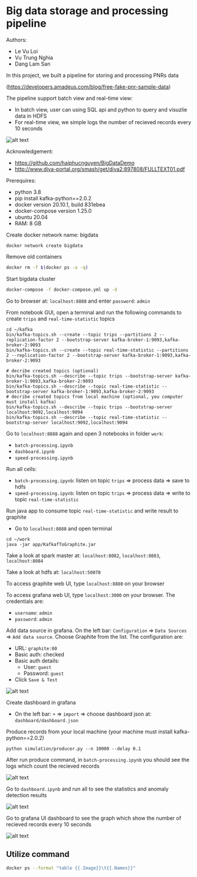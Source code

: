 # Big data storage and processing pipeline
Authors:
 - Le Vu Loi
 - Vu Trung Nghia
 - Dang Lam San

In this project, we built a pipeline for storing and processing PNRs data 

(https://developers.amadeus.com/blog/free-fake-pnr-sample-data)

The pipeline support batch view and real-time view:
 - In batch view, user can using SQL api and python to query and visuzlie data in HDFS
 - For real-time view, we simple logs the number of recieved records every 10 seconds

![alt text](reports/images/overview_architecture.png)

Acknowledgement:
 - https://github.com/haiphucnguyen/BigDataDemo
 - http://www.diva-portal.org/smash/get/diva2:897808/FULLTEXT01.pdf

Prerequires:
 - python 3.8
 - pip install kafka-python==2.0.2
 - docker version 20.10.1, build 831ebea
 - docker-compose version 1.25.0
 - ubuntu 20.04
 - RAM: 8 GB

Create docker network name: bigdata
```
docker network create bigdata
```
Remove old containers
```bash
docker rm -f $(docker ps -a -q)
```
Start bigdata cluster
```bash
docker-compose -f docker-compose.yml up -d
```
Go to browser at: `localhost:8888` and enter `password`: `admin`

From notebook GUI, open a terminal and run the following commands to create `trips` and `real-time-statistic` topics
```
cd ~/kafka
bin/kafka-topics.sh --create --topic trips --partitions 2 --replication-factor 2 --bootstrap-server kafka-broker-1:9093,kafka-broker-2:9093
bin/kafka-topics.sh --create --topic real-time-statistic --partitions 2 --replication-factor 2 --bootstrap-server kafka-broker-1:9093,kafka-broker-2:9093

# decribe created topics (optional)
bin/kafka-topics.sh --describe --topic trips --bootstrap-server kafka-broker-1:9093,kafka-broker-2:9093
bin/kafka-topics.sh --describe --topic real-time-statistic --bootstrap-server kafka-broker-1:9093,kafka-broker-2:9093
# decribe created topics from local machine (optional, you computer must install kafka)
bin/kafka-topics.sh --describe --topic trips --bootstrap-server localhost:9092,localhost:9094
bin/kafka-topics.sh --describe --topic real-time-statistic --bootstrap-server localhost:9092,localhost:9094
```

Go to `localhost:8888` again and open 3 notebooks in folder `work`:
 - `batch-processing.ipynb`
 - `dashboard.ipynb`
 - `speed-processing.ipynb`

Run all cells:
 - `batch-processing.ipynb`: listen on topic `trips` => process data => save to hdfs
 - `speed-processing.ipynb`: listen on topic `trips` => process data => write to topic `real-time-statistic`

Run java app to consume topic `real-time-statistic` and write result to graphite
 - Go to `localhost:8888` and open terminal
```
cd ~/work
java -jar app/KafkafToGraphite.jar
```

Take a look at spark master at: `localhost:8082`, `localhost:8083`, `localhost:8084`

Take a look at hdfs at: `localhost:50070`

To access graphite web UI, type `localhost:8880` on your browser

To access grafana web UI, type `localhost:3000` on your browser. The credentials are:
- `username`: `admin`
- `password`: `admin`

Add data source in grafana. On the left bar: `Configuration` => `Data Sources` => `Add data source`. Choose Graphite from the list. The configuration are:
- URL: `graphite:80`
- Basic auth: checked
- Basic auth details:
   - User: `guest`
   - Password: `guest`
- Click `Save & Test`

![alt text](reports/images/add_graphite_datasource.png)

Create dashboard in grafana
 - On the left bar: `+` => `import` => choose dashboard json at: `dashboard/dashboard.json`

Produce records from your local machine (your machine must install kafka-python==2.0.2)
```
python simulation/producer.py --n 10000 --delay 0.1
```
After run produce command, in `batch-processing.ipynb` you should see the logs which count the recieved records

![alt text](reports/images/batch_processing_results.png)

Go to `dashboard.ipynb` and run all to see the statistics and anomaly detection results

![alt text](reports/images/dashboard_read_from_hdfs.png)


Go to grafana UI dashboard to see the graph which show the number of recieved records every 10 seconds


![alt text](reports/images/grafana_data.png)


Utilize command
---
```bash
docker ps --format "table {{.Image}}\t{{.Names}}"
```
